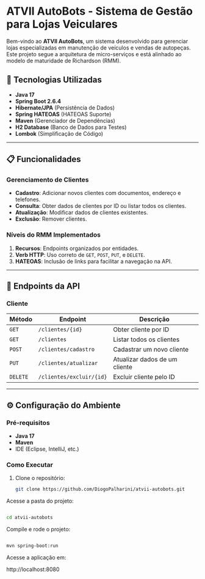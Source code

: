 # ATVII AutoBots - Sistema de Gestão para Lojas Veiculares

Bem-vindo ao **ATVII AutoBots**, um sistema desenvolvido para gerenciar lojas especializadas em manutenção de veículos e vendas de autopeças. Este projeto segue a arquitetura de micro-serviços e está alinhado ao modelo de maturidade de Richardson (RMM).

## 🚀 Tecnologias Utilizadas

- **Java 17**
- **Spring Boot 2.6.4**
- **Hibernate/JPA** (Persistência de Dados)
- **Spring HATEOAS** (HATEOAS Suporte)
- **Maven** (Gerenciador de Dependências)
- **H2 Database** (Banco de Dados para Testes)
- **Lombok** (Simplificação de Código)

---

## 📋 Funcionalidades

### **Gerenciamento de Clientes**
- **Cadastro**: Adicionar novos clientes com documentos, endereço e telefones.
- **Consulta**: Obter dados de clientes por ID ou listar todos os clientes.
- **Atualização**: Modificar dados de clientes existentes.
- **Exclusão**: Remover clientes.

### **Níveis do RMM Implementados**
1. **Recursos**: Endpoints organizados por entidades.
2. **Verb HTTP**: Uso correto de `GET`, `POST`, `PUT`, e `DELETE`.
3. **HATEOAS**: Inclusão de links para facilitar a navegação na API.

---

## 📡 Endpoints da API

### **Cliente**
| Método  | Endpoint                  | Descrição                           |
|---------|---------------------------|-------------------------------------|
| `GET`   | `/clientes/{id}`          | Obter cliente por ID                |
| `GET`   | `/clientes`               | Listar todos os clientes            |
| `POST`  | `/clientes/cadastro`      | Cadastrar um novo cliente           |
| `PUT`   | `/clientes/atualizar`     | Atualizar dados de um cliente       |
| `DELETE`| `/clientes/excluir/{id}`  | Excluir cliente pelo ID             |

---

## ⚙️ Configuração do Ambiente

### **Pré-requisitos**
- **Java 17**
- **Maven**
- IDE (Eclipse, IntelliJ, etc.)

### **Como Executar**
1. Clone o repositório:
   ```bash
   git clone https://github.com/DiogoPalharini/atvii-autobots.git
   ```
Acesse a pasta do projeto:

```bash

cd atvii-autobots
```
Compile e rode o projeto:

```bash

mvn spring-boot:run
```
Acesse a aplicação em:

http://localhost:8080
